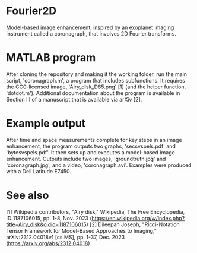 # Fourier2D
Model-based image enhancement, inspired by an exoplanet imaging instrument called a coronagraph, that involves 2D Fourier transforms.

# MATLAB program
After cloning the repository and making it the working folder, run the main script, 'coronagraph.m', a program that includes subfunctions. It requires the CC0-licensed image, 'Airy_disk_D65.png' [1] (and the helper function, 'dotdot.m'). Additional documentation about the program is available in Section III of a manuscript that is available via arXiv [2].

# Example output
After time and space measurements complete for key steps in an image enhancement, the program outputs two graphs, 'secsvspels.pdf' and 'bytesvspels.pdf'. It then sets up and executes a model-based image enhancement. Outputs include two images, 'groundtruth.jpg' and 'coronagraph.jpg', and a video, 'coronagraph.avi'. Examples were produced with a Dell Latitude E7450.

# See also
[1] Wikipedia contributors, "Airy disk," Wikipedia, The Free Encyclopedia, ID:1187106015, pp. 1-8, Nov. 2023 (https://en.wikipedia.org/w/index.php?title=Airy_disk&oldid=1187106015)
[2] Dileepan Joseph, "Ricci-Notation Tensor Framework for Model-Based Approaches to Imaging," arXiv:2312.04018v1 [cs.MS], pp. 1-37, Dec. 2023 (https://arxiv.org/abs/2312.04018)
